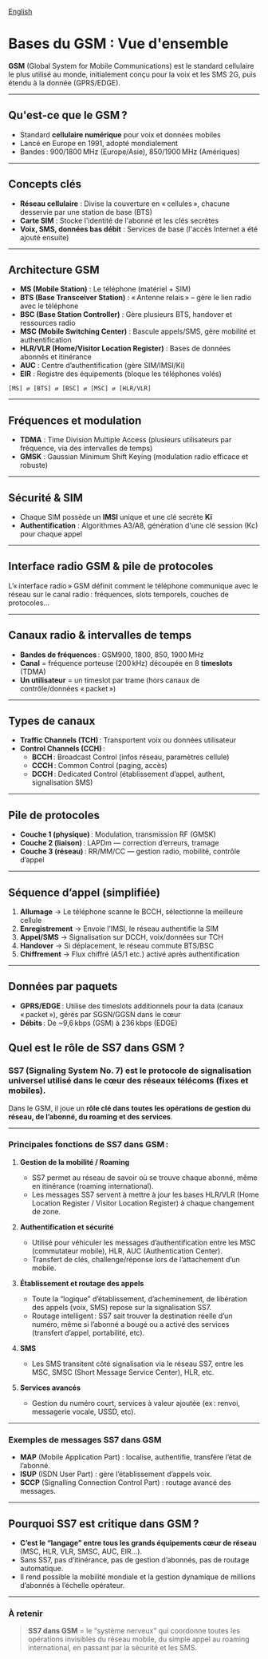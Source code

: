 [English](../../en/2G/gsm-basics.md)

# Bases du GSM : Vue d'ensemble

**GSM** (Global System for Mobile Communications) est le standard cellulaire le plus utilisé au monde, initialement conçu pour la voix et les SMS 2G, puis étendu à la donnée (GPRS/EDGE).

---

## Qu'est-ce que le GSM ?

- Standard **cellulaire numérique** pour voix et données mobiles
- Lancé en Europe en 1991, adopté mondialement
- Bandes : 900/1800 MHz (Europe/Asie), 850/1900 MHz (Amériques)

---

## Concepts clés

- **Réseau cellulaire** : Divise la couverture en « cellules », chacune desservie par une station de base (BTS)
- **Carte SIM** : Stocke l'identité de l'abonné et les clés secrètes
- **Voix, SMS, données bas débit** : Services de base (l'accès Internet a été ajouté ensuite)

---

## Architecture GSM

- **MS (Mobile Station)** : Le téléphone (matériel + SIM)
- **BTS (Base Transceiver Station)** : « Antenne relais » – gère le lien radio avec le téléphone
- **BSC (Base Station Controller)** : Gère plusieurs BTS, handover et ressources radio
- **MSC (Mobile Switching Center)** : Bascule appels/SMS, gère mobilité et authentification
- **HLR/VLR (Home/Visitor Location Register)** : Bases de données abonnés et itinérance
- **AUC** : Centre d’authentification (gère SIM/IMSI/Ki)
- **EIR** : Registre des équipements (bloque les téléphones volés)

```
[MS] ⇄ [BTS] ⇄ [BSC] ⇄ [MSC] ⇄ [HLR/VLR]
```

---

## Fréquences et modulation

- **TDMA** : Time Division Multiple Access (plusieurs utilisateurs par fréquence, via des intervalles de temps)
- **GMSK** : Gaussian Minimum Shift Keying (modulation radio efficace et robuste)

---

## Sécurité & SIM

- Chaque SIM possède un **IMSI** unique et une clé secrète **Ki**
- **Authentification** : Algorithmes A3/A8, génération d'une clé session (Kc) pour chaque appel

---

## Interface radio GSM & pile de protocoles

L’« interface radio » GSM définit comment le téléphone communique avec le réseau sur le canal radio : fréquences, slots temporels, couches de protocoles…

---

## Canaux radio & intervalles de temps

- **Bandes de fréquences** : GSM900, 1800, 850, 1900 MHz
- **Canal** = fréquence porteuse (200 kHz) découpée en 8 **timeslots** (TDMA)
- **Un utilisateur** = un timeslot par trame (hors canaux de contrôle/données « packet »)

---

## Types de canaux

- **Traffic Channels (TCH)** : Transportent voix ou données utilisateur
- **Control Channels (CCH)** :
    - **BCCH** : Broadcast Control (infos réseau, paramètres cellule)
    - **CCCH** : Common Control (paging, accès)
    - **DCCH** : Dedicated Control (établissement d’appel, authent, signalisation SMS)

---

## Pile de protocoles

- **Couche 1 (physique)** : Modulation, transmission RF (GMSK)
- **Couche 2 (liaison)** : LAPDm — correction d’erreurs, tramage
- **Couche 3 (réseau)** : RR/MM/CC — gestion radio, mobilité, contrôle d’appel

---

## Séquence d’appel (simplifiée)

1. **Allumage** → Le téléphone scanne le BCCH, sélectionne la meilleure cellule
2. **Enregistrement** → Envoie l’IMSI, le réseau authentifie la SIM
3. **Appel/SMS** → Signalisation sur DCCH, voix/données sur TCH
4. **Handover** → Si déplacement, le réseau commute BTS/BSC
5. **Chiffrement** → Flux chiffré (A5/1 etc.) activé après authentification

---

## Données par paquets

- **GPRS/EDGE** : Utilise des timeslots additionnels pour la data (canaux « packet »), gérés par SGSN/GGSN dans le cœur
- **Débits** : De ~9,6 kbps (GSM) à 236 kbps (EDGE)


## Quel est le rôle de SS7 dans GSM ?

### SS7 (Signaling System No. 7) est le **protocole de signalisation universel** utilisé dans le cœur des réseaux télécoms (fixes et mobiles).

Dans le GSM, il joue un **rôle clé dans toutes les opérations de gestion du réseau, de l’abonné, du roaming et des services**.

---

### Principales fonctions de SS7 dans GSM :

1. **Gestion de la mobilité / Roaming**

   * SS7 permet au réseau de savoir où se trouve chaque abonné, même en itinérance (roaming international).
   * Les messages SS7 servent à mettre à jour les bases HLR/VLR (Home Location Register / Visitor Location Register) à chaque changement de zone.

2. **Authentification et sécurité**

   * Utilisé pour véhiculer les messages d’authentification entre les MSC (commutateur mobile), HLR, AUC (Authentication Center).
   * Transfert de clés, challenge/réponse lors de l’attachement d’un mobile.

3. **Établissement et routage des appels**

   * Toute la “logique” d’établissement, d’acheminement, de libération des appels (voix, SMS) repose sur la signalisation SS7.
   * Routage intelligent : SS7 sait trouver la destination réelle d’un numéro, même si l’abonné a bougé ou a activé des services (transfert d’appel, portabilité, etc).

4. **SMS**

   * Les SMS transitent côté signalisation via le réseau SS7, entre les MSC, SMSC (Short Message Service Center), HLR, etc.

5. **Services avancés**

   * Gestion du numéro court, services à valeur ajoutée (ex : renvoi, messagerie vocale, USSD, etc).

---

### Exemples de messages SS7 dans GSM

* **MAP** (Mobile Application Part) : localise, authentifie, transfère l’état de l’abonné.
* **ISUP** (ISDN User Part) : gère l’établissement d’appels voix.
* **SCCP** (Signalling Connection Control Part) : routage avancé des messages.

---

## Pourquoi SS7 est critique dans GSM ?

* **C’est le “langage” entre tous les grands équipements cœur de réseau** (MSC, HLR, VLR, SMSC, AUC, EIR…).
* Sans SS7, pas d’itinérance, pas de gestion d’abonnés, pas de routage automatique.
* Il rend possible la mobilité mondiale et la gestion dynamique de millions d’abonnés à l’échelle opérateur.

---

### À retenir

> **SS7 dans GSM** = le “système nerveux” qui coordonne toutes les opérations invisibles du réseau mobile, du simple appel au roaming international, en passant par la sécurité et les SMS.

